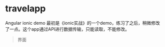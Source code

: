 # travelapp
Angular ionic demo
最初是《ionic实战》的一个demo，练习了之后，稍微修改了一点。这个app通过API进行数据传输，只能读取，不能修改。

>界面


